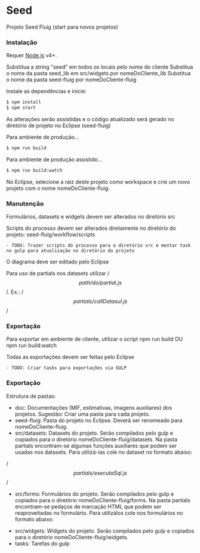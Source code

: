 # Seed

Projeto Seed Fluig (start para novos projetos)

### Instalação

Requer [Node.js](https://nodejs.org/) v4+.

Substitua a string "seed" em todos os locais pelo nome do cliente
Substitua o nome da pasta seed_lib em src/widgets por nomeDoCliente_lib
Substitua o nome da pasta seed-fluig por nomeDoCliente-fluig

Instale as dependências e inicie:

```sh
$ npm install
$ npm start
```

As alterações serão assistidas e o código atualizado será gerado no diretório de projeto no Eclipse (seed-fluig)


Para ambiente de produção...

```sh
$ npm run build
```

Para ambiente de produção assistido...

```sh
$ npm run build:watch
```

No Eclipse, selecione a raiz deste projeto como workspace e crie um novo projeto com o nome nomeDoCliente-fluig.

### Manutenção

Formulários, datasets e widgets devem ser alterados no diretório src 

Scripts do processo devem ser alterados diretamente no diretório do projeto: seed-fluig/workflow/scripts

    - TODO: Trazer scripts do processo para o diretório src e montar task no gulp para atualização no diretório do projeto

O diagrama deve ser editado pelo Eclipse

Para uso de partials nos datasets utilizar /*$$ path/do/partial.js $$*/. Ex.: /*$$ partials/callDatasul.js $$*/

### Exportação

Para exportar em ambiente de cliente, utilizar o script npm run build OU npm run build:watch

Todas as exportações devem ser feitas pelo Eclipse

    - TODO: Criar tasks para exportações via GULP

### Exportação

Estrutura de pastas:

* doc: Documentações (MIF, estimativas, imagens auxiliares) dos projetos. Sugestão: Criar uma pasta para cada projeto.
* seed-fluig: Pasta do projeto no Eclipse. Deverá ser renomeado para nomeDoCliente-fluig.
* src/datasets: Datasets do projeto. Serão compilados pelo gulp e copiados para o diretório nomeDoCliente-fluig/datasets. Na pasta partials encontram-se algumas funções auxiliares que podem ser usadas nos datasets. Para utilizá-las cole no dataset no formato abaixo:

/*$$ partials/executaSql.js $$*/

* src/forms: Formulários do projeto. Serão compilados pelo gulp e copiados para o diretório nomeDoCliente-fluig/forms. Na pasta partials encontram-se pedaços de marcação HTML que podem ser reaproveitadas no formulário. Para utilizálos cole nos formulários no formato abaixo:

<!-- partial:../partials/head.html -->
<!-- partial -->

* src/widgets: Widgets do projeto. Serão compilados pelo gulp e copiados para o diretório nomeDoCliente-fluig/widgets.
* tasks: Tarefas do gulp

